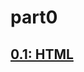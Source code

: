 # part0

## [0.1: HTML](https://developer.mozilla.org/en-US/docs/Learn/Getting_started_with_the_web/HTML_basics)
